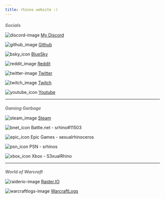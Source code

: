 ```yaml
---
title: rhinos website :)
---
```


<h5 id="recruit-minor" style="margin-bottom: 15px;color: #737373;">Socials</h5>

![discord-image](https://user-images.githubusercontent.com/6531393/124417398-e9b1f780-dd0d-11eb-96c6-562c6afd9c32.png) [My Discord](https://discord.gg/rhino)

![github_image](https://github.com/Rhinos-Place/rhinos.place/assets/6531393/9f186c36-121b-4607-a127-44d95a0932f2) [Github](https://github.com/srhinos)

![bsky_icon](https://github.com/Rhinos-Place/rhinos.place/assets/6531393/2e4b4eac-48a4-4030-b2ed-007b35bcb7f4) [BlueSky](https://bsky.app/profile/rhinos.place)

![reddit_image](https://github.com/Rhinos-Place/rhinos.place/assets/6531393/dc0c1000-5c0c-4f8c-9d47-66bbf7bce483) [Reddit](https://reddit.com/user/sexualrhinoceros)

![twitter-image](https://user-images.githubusercontent.com/6531393/124417740-b1f77f80-dd0e-11eb-8fbe-32ad30a2b047.png) [Twitter](https://twitter.com/SexualRhino_)

![twitch_image](https://github.com/Rhinos-Place/rhinos.place/assets/6531393/c9bd15c1-e3af-4085-ae92-653d5e067a9f) [Twitch](https://www.twitch.tv/s3xualrhinoceros)

![youtube_icon](https://github.com/Rhinos-Place/rhinos.place/assets/6531393/4dba9bbb-e03a-41d2-b942-495df7e7e06e) [Youtube](https://www.youtube.com/channel/UCNhHPGs7JnYaOHvthTyr9Nw)

---
<h5 id="recruit-minor" style="margin-bottom: 15px;color: #737373;">Gaming Garbage</h5>

![steam_image](https://github.com/Rhinos-Place/rhinos.place/assets/6531393/d8e9185b-d6ec-41ce-b5df-d12ed9c26eaa) [Steam](https://steamcommunity.com/id/sexualrhinoceros/)

![bnet_icon](https://github.com/Rhinos-Place/rhinos.place/assets/6531393/08badfbb-a997-42ee-99a3-6fe9533e34a4) Battle.net - srhino#11503

![epic_icon](https://github.com/Rhinos-Place/rhinos.place/assets/6531393/fc7b8615-496f-4a20-b796-2f91b3169e51) Epic Games - sexualrhinoceros

![psn_icon](https://github.com/Rhinos-Place/rhinos.place/assets/6531393/99b4f5ef-dc60-422c-9496-ce7e004ce264) PSN - srhinos

![xbox_icon](https://github.com/Rhinos-Place/rhinos.place/assets/6531393/82ef83df-826f-4eeb-b780-9eb90f1ff205) Xbox - S3xualRhino

---

<h5 id="recruit-minor" style="margin-bottom: 15px;color: #737373;">World of Warcraft</h5>

![raiderio-image](https://user-images.githubusercontent.com/6531393/124417413-f1719c00-dd0d-11eb-9562-85c802728329.png) [Raider.IO](https://raider.io/characters/us/area-52/Zonesama)

![warcraftlogs-image](https://user-images.githubusercontent.com/6531393/124417760-b885f700-dd0e-11eb-9415-547ea5f4dc85.png) [WarcraftLogs](https://www.warcraftlogs.com/character/id/67880956)

<style type="text/css">
  blockquote {
    border-left: 3px solid #DBDBDB;
  }
  section{
      margin-top: 0px;
  }
  section #title{
      margin: 0px;
  }
</style>

<script src="http://code.jquery.com/jquery-1.4.2.min.js"></script>

<script> 
    document.getElementById("header").remove();
    document.getElementsByClassName("credits left")[0].remove();
    document.getElementsByClassName("credits right")[0].remove();
    document.querySelector("#title > h1:nth-child(1)").innerHTML = '<img alt="main-logo" id="main-logo" style="display: block;margin-left: auto;margin-right: auto;width: 22%;" src="https://github.com/Rhinos-Place/rhinos.place/assets/6531393/ec8ff680-f943-487f-8b37-c0a102d41a90">';
    document.querySelector("#title > p:nth-child(2)").innerHTML = '<p style="color: #ddd; font-size: 38px;">home of sexualrhinoceros :)</p>';
  
</script>
